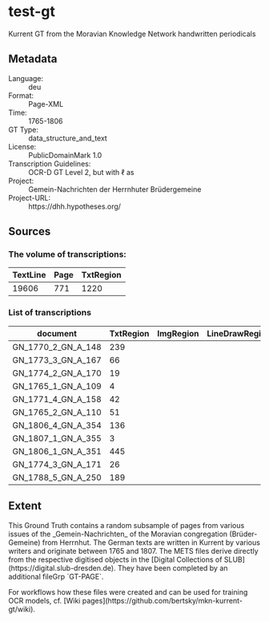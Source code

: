 <div>
   <h1 id="title">test-gt</h1>
   <p id="paragraph">Kurrent GT from the Moravian Knowledge Network handwritten periodicals</p>
   <h2>Metadata</h2>
   <dl class="grid">
      <dt id="Language">Language:</dt>
      <dd>deu</dd>
      <dt id="Format">Format:</dt>
      <dd>Page-XML</dd>
      <dt id="Time">Time:</dt>
      <dd>1765-1806</dd>
      <dt id="GTT">GT Type:</dt>
      <dd>data_structure_and_text</dd>
      <dt id="License">License:</dt>
      <dd>PublicDomainMark 1.0</dd>
      <dt id="Guidelines">Transcription Guidelines:</dt>
      <dd>OCR-D GT Level 2, but with ℓ as </dd>
      <dt id="Project">Project:</dt>
      <dd>Gemein-Nachrichten der Herrnhuter Brüdergemeine</dd>
      <dt id="Project-URL">Project-URL:</dt>
      <dd>https://dhh.hypotheses.org/</dd>
   </dl>
   <h2>Sources</h2>
   <h3>The volume of transcriptions:</h3>
   <table id="table_id">
      <thead>
         <tr>
            <th>TextLine</th>
            <th>Page</th>
            <th>TxtRegion</th>
         </tr>
      </thead>
      <tbody>
         <tr>
            <td>19606</td>
            <td>771</td>
            <td>1220</td>
         </tr>
      </tbody>
   </table>
   <div id="transcriptions">
      <h3>List of transcriptions</h3>
      <div>
         <table id="table_id" class="display">
            <thead>
               <tr>
                  <th>document</th>
                  <th>TxtRegion</th>
                  <th>ImgRegion</th>
                  <th>LineDrawRegion</th>
                  <th>GraphRegion</th>
                  <th>TabRegion</th>
                  <th>ChartRegion</th>
                  <th>SepRegion</th>
                  <th>MathRegion</th>
                  <th>ChemRegion</th>
                  <th>MusicRegion</th>
                  <th>AdRegion</th>
                  <th>NoiseRegion</th>
                  <th>UnkownRegion</th>
                  <th>CustomRegion</th>
                  <th>TextLine</th>
                  <th>Page</th>
               </tr>
            </thead>
            <tbody>
               <tr>
                  <td>GN_1770_2_GN_A_148</td>
                  <td>239</td>
                  <td/>
                  <td/>
                  <td/>
                  <td/>
                  <td/>
                  <td/>
                  <td/>
                  <td/>
                  <td/>
                  <td/>
                  <td/>
                  <td/>
                  <td/>
                  <td>2984</td>
                  <td>107</td>
               </tr>
               <tr>
                  <td>GN_1773_3_GN_A_167</td>
                  <td>66</td>
                  <td/>
                  <td/>
                  <td/>
                  <td/>
                  <td/>
                  <td/>
                  <td/>
                  <td/>
                  <td/>
                  <td/>
                  <td/>
                  <td/>
                  <td/>
                  <td>1131</td>
                  <td>42</td>
               </tr>
               <tr>
                  <td>GN_1774_2_GN_A_170</td>
                  <td>19</td>
                  <td/>
                  <td/>
                  <td/>
                  <td/>
                  <td/>
                  <td/>
                  <td/>
                  <td/>
                  <td/>
                  <td/>
                  <td/>
                  <td/>
                  <td/>
                  <td>387</td>
                  <td>13</td>
               </tr>
               <tr>
                  <td>GN_1765_1_GN_A_109</td>
                  <td>4</td>
                  <td/>
                  <td/>
                  <td/>
                  <td/>
                  <td/>
                  <td/>
                  <td/>
                  <td/>
                  <td/>
                  <td/>
                  <td/>
                  <td/>
                  <td/>
                  <td>32</td>
                  <td>1</td>
               </tr>
               <tr>
                  <td>GN_1771_4_GN_A_158</td>
                  <td>42</td>
                  <td/>
                  <td/>
                  <td/>
                  <td/>
                  <td/>
                  <td/>
                  <td/>
                  <td/>
                  <td/>
                  <td/>
                  <td/>
                  <td/>
                  <td/>
                  <td>641</td>
                  <td>23</td>
               </tr>
               <tr>
                  <td>GN_1765_2_GN_A_110</td>
                  <td>51</td>
                  <td/>
                  <td/>
                  <td/>
                  <td/>
                  <td/>
                  <td/>
                  <td/>
                  <td/>
                  <td/>
                  <td/>
                  <td/>
                  <td/>
                  <td/>
                  <td>728</td>
                  <td>23</td>
               </tr>
               <tr>
                  <td>GN_1806_4_GN_A_354</td>
                  <td>136</td>
                  <td/>
                  <td/>
                  <td/>
                  <td/>
                  <td/>
                  <td/>
                  <td/>
                  <td/>
                  <td/>
                  <td/>
                  <td/>
                  <td/>
                  <td/>
                  <td>2422</td>
                  <td>102</td>
               </tr>
               <tr>
                  <td>GN_1807_1_GN_A_355</td>
                  <td>3</td>
                  <td/>
                  <td/>
                  <td/>
                  <td/>
                  <td/>
                  <td/>
                  <td/>
                  <td/>
                  <td/>
                  <td/>
                  <td/>
                  <td/>
                  <td/>
                  <td>24</td>
                  <td>1</td>
               </tr>
               <tr>
                  <td>GN_1806_1_GN_A_351</td>
                  <td>445</td>
                  <td/>
                  <td/>
                  <td/>
                  <td/>
                  <td/>
                  <td/>
                  <td/>
                  <td/>
                  <td/>
                  <td/>
                  <td/>
                  <td/>
                  <td/>
                  <td>8723</td>
                  <td>358</td>
               </tr>
               <tr>
                  <td>GN_1774_3_GN_A_171</td>
                  <td>26</td>
                  <td/>
                  <td/>
                  <td/>
                  <td/>
                  <td/>
                  <td/>
                  <td/>
                  <td/>
                  <td/>
                  <td/>
                  <td/>
                  <td/>
                  <td/>
                  <td>570</td>
                  <td>20</td>
               </tr>
               <tr>
                  <td>GN_1788_5_GN_A_250</td>
                  <td>189</td>
                  <td/>
                  <td/>
                  <td/>
                  <td/>
                  <td/>
                  <td/>
                  <td/>
                  <td/>
                  <td/>
                  <td/>
                  <td/>
                  <td/>
                  <td/>
                  <td>1964</td>
                  <td>81</td>
               </tr>
            </tbody>
         </table>
      </div>
   </div>
   <div id="extent">
      <h2>Extent</h2>
      <p>
      This Ground Truth contains a random subsample of pages from various
      issues of the _Gemein-Nachrichten_ of the Moravian congregation 
      (Brüder-Gemeine) from Herrnhut. The German texts are written in Kurrent
      by various writers and originate between 1765 and 1807.
      The METS files derive directly from the respective digitised objects in the
      [Digital Collections of SLUB](https://digital.slub-dresden.de). They have
      been completed by an additional fileGrp `GT-PAGE`.
      </p>
      <p>
      For workflows how these files were created and can be used for training
      OCR models, cf. [Wiki pages](https://github.com/bertsky/mkn-kurrent-gt/wiki).
      </p>
   </div>
</div>
